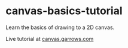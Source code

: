 # canvas-basics-tutorial
Learn the basics of drawing to a 2D canvas.

Live tutorial at [canvas.garrows.com](http://garrows.canvas.com)
